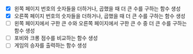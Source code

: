 - [X] 왼쪽 페이지 번호의 숫자들을 더하거나, 곱했을 때 더 큰 수를 구하는 함수 생성
- [X] 오른쪽 페이지 번호의 숫자들을 더하거나, 곱했을 때 더 큰 수를 구하는 함수 생성
- [ ] 왼쪽 페이지에서 구한 큰 수와 오른쪽 페이지에서 구한 큰 수 중 더 큰 수를 구하는 함수 생성
- [ ] 포비와 크롱 점수를 비교하는 함수 생성
- [ ] 게임의 승자를 출력하는 함수 생성